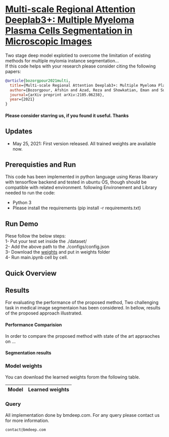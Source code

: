 # [Multi-scale Regional Attention Deeplab3+: Multiple Myeloma Plasma Cells Segmentation in Microscopic Images](https://arxiv.org/abs/2105.06238)
Two stage deep model explotied to overcome the limitation of existing methods for multiple mylomia instance segmentation...
<br>
If this code helps with your research please consider citing the following papers:

```bibtex
@article{bozorgpour2021multi,
  title={Multi-scale Regional Attention Deeplab3+: Multiple Myeloma Plasma Cells Segmentation in Microscopic Images},
  author={Bozorgpour, Afshin and Azad, Reza and Showkatian, Eman and Sulaiman, Alaa},
  journal={arXiv preprint arXiv:2105.06238},
  year={2021}
}
```

#### Please consider starring us, if you found it useful. Thanks

## Updates
- May 25, 2021: First version released. All trained weights are available now. 

## Prerequisties and Run
This code has been implemented in python language using Keras libarary with tensorflow backend and tested in ubuntu OS, though should be compatible with related environment. following Environement and Library needed to run the code:

- Python 3
- Please install the requirements (pip install -r requirements.txt)

## Run Demo
Plese follow the below steps:  </br>
1- Put your test set inside the ./dataset/  </br>
2- Add the above path to the ./configs/config.json  </br>
3- Download the [weights](https://drive.google.com/drive/folders/1yJQL5gDLNpawBTjc-uyivcg3vBIloabJ) and put in weights folder  </br>
4- Run main.ipynb cell by cell.   </br>



## Quick Overview



## Results
For evaluating the performance of the proposed method, Two challenging task in medical image segmentaion has been considered. In bellow, results of the proposed approach illustrated.
</br>


#### Performance Comparision
In order to compare the proposed method with state of the art appraoches on ... 


#### Segmentation results


### Model weights
You can download the learned weights forom the following table. 

Model |Learned weights
------------ | -------------


### Query
All implementation done by bmdeep.com. For any query please contact us for more information.

```python
contact@bmdeep.com

```



